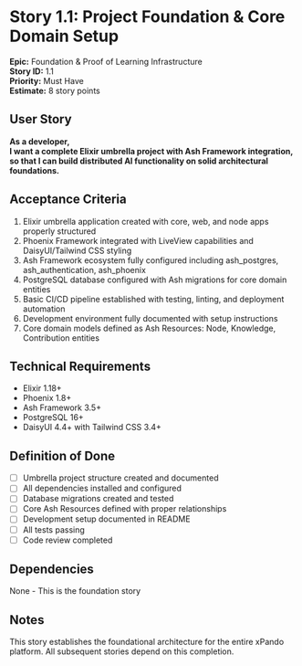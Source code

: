 # Story 1.1: Project Foundation & Core Domain Setup

**Epic:** Foundation & Proof of Learning Infrastructure  
**Story ID:** 1.1  
**Priority:** Must Have  
**Estimate:** 8 story points  

## User Story
**As a developer,**  
**I want a complete Elixir umbrella project with Ash Framework integration,**  
**so that I can build distributed AI functionality on solid architectural foundations.**

## Acceptance Criteria
1. Elixir umbrella application created with core, web, and node apps properly structured
2. Phoenix Framework integrated with LiveView capabilities and DaisyUI/Tailwind CSS styling
3. Ash Framework ecosystem fully configured including ash_postgres, ash_authentication, ash_phoenix
4. PostgreSQL database configured with Ash migrations for core domain entities
5. Basic CI/CD pipeline established with testing, linting, and deployment automation
6. Development environment fully documented with setup instructions
7. Core domain models defined as Ash Resources: Node, Knowledge, Contribution entities

## Technical Requirements
- Elixir 1.18+
- Phoenix 1.8+
- Ash Framework 3.5+
- PostgreSQL 16+
- DaisyUI 4.4+ with Tailwind CSS 3.4+

## Definition of Done
- [ ] Umbrella project structure created and documented
- [ ] All dependencies installed and configured
- [ ] Database migrations created and tested
- [ ] Core Ash Resources defined with proper relationships
- [ ] Development setup documented in README
- [ ] All tests passing
- [ ] Code review completed

## Dependencies
None - This is the foundation story

## Notes
This story establishes the foundational architecture for the entire xPando platform. All subsequent stories depend on this completion.